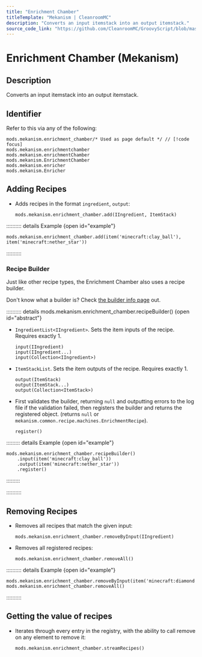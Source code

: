```yaml
---
title: "Enrichment Chamber"
titleTemplate: "Mekanism | CleanroomMC"
description: "Converts an input itemstack into an output itemstack."
source_code_link: "https://github.com/CleanroomMC/GroovyScript/blob/master/src/main/java/com/cleanroommc/groovyscript/compat/mods/mekanism/EnrichmentChamber.java"
---
```


# Enrichment Chamber (Mekanism)

## Description

Converts an input itemstack into an output itemstack.

## Identifier

Refer to this via any of the following:

```groovy:no-line-numbers {1}
mods.mekanism.enrichment_chamber/* Used as page default */ // [!code focus]
mods.mekanism.enrichmentchamber
mods.mekanism.enrichmentChamber
mods.mekanism.EnrichmentChamber
mods.mekanism.enricher
mods.mekanism.Enricher
```


## Adding Recipes

- Adds recipes in the format `ingredient`, `output`:

    ```groovy:no-line-numbers
    mods.mekanism.enrichment_chamber.add(IIngredient, ItemStack)
    ```

:::::::::: details Example {open id="example"}
```groovy:no-line-numbers
mods.mekanism.enrichment_chamber.add(item('minecraft:clay_ball'), item('minecraft:nether_star'))
```

::::::::::

### Recipe Builder

Just like other recipe types, the Enrichment Chamber also uses a recipe builder.

Don't know what a builder is? Check [the builder info page](../../introduction/builder.md) out.

:::::::::: details mods.mekanism.enrichment_chamber.recipeBuilder() {open id="abstract"}
- `IngredientList<IIngredient>`. Sets the item inputs of the recipe. Requires exactly 1.

    ```groovy:no-line-numbers
    input(IIngredient)
    input(IIngredient...)
    input(Collection<IIngredient>)
    ```

- `ItemStackList`. Sets the item outputs of the recipe. Requires exactly 1.

    ```groovy:no-line-numbers
    output(ItemStack)
    output(ItemStack...)
    output(Collection<ItemStack>)
    ```

- First validates the builder, returning `null` and outputting errors to the log file if the validation failed, then registers the builder and returns the registered object. (returns `null` or `mekanism.common.recipe.machines.EnrichmentRecipe`).

    ```groovy:no-line-numbers
    register()
    ```

::::::::: details Example {open id="example"}
```groovy:no-line-numbers
mods.mekanism.enrichment_chamber.recipeBuilder()
    .input(item('minecraft:clay_ball'))
    .output(item('minecraft:nether_star'))
    .register()
```

:::::::::

::::::::::

## Removing Recipes

- Removes all recipes that match the given input:

    ```groovy:no-line-numbers
    mods.mekanism.enrichment_chamber.removeByInput(IIngredient)
    ```

- Removes all registered recipes:

    ```groovy:no-line-numbers
    mods.mekanism.enrichment_chamber.removeAll()
    ```

:::::::::: details Example {open id="example"}
```groovy:no-line-numbers
mods.mekanism.enrichment_chamber.removeByInput(item('minecraft:diamond'))
mods.mekanism.enrichment_chamber.removeAll()
```

::::::::::

## Getting the value of recipes

- Iterates through every entry in the registry, with the ability to call remove on any element to remove it:

    ```groovy:no-line-numbers
    mods.mekanism.enrichment_chamber.streamRecipes()
    ```
